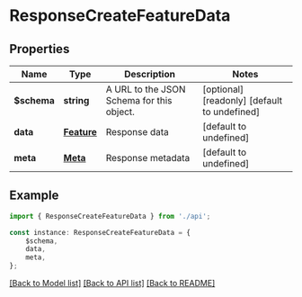# ResponseCreateFeatureData


## Properties

Name | Type | Description | Notes
------------ | ------------- | ------------- | -------------
**$schema** | **string** | A URL to the JSON Schema for this object. | [optional] [readonly] [default to undefined]
**data** | [**Feature**](Feature.md) | Response data | [default to undefined]
**meta** | [**Meta**](Meta.md) | Response metadata | [default to undefined]

## Example

```typescript
import { ResponseCreateFeatureData } from './api';

const instance: ResponseCreateFeatureData = {
    $schema,
    data,
    meta,
};
```

[[Back to Model list]](../README.md#documentation-for-models) [[Back to API list]](../README.md#documentation-for-api-endpoints) [[Back to README]](../README.md)
